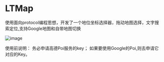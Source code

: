 # LTMap
使用面向protocol编程思想，开发了一个地位坐标选择器，拖动地图选择，文字搜索定位,支持Google地图和自带地图切换

![image](https://github.com/leeaken/LTMap/blob/master/pre.gif)


使用前说明：
务必申请高德Poi服务的key；
如果要使用Google的Poi,则去申请它对应的Key。